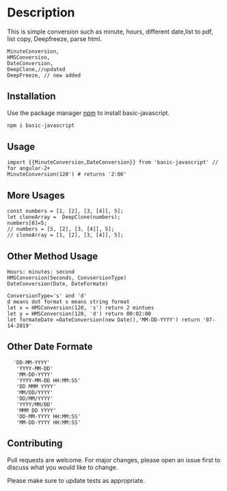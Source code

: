 # Description

This is simple conversion such as minute, hours, different date,list to pdf, list copy, Deepfreeze, parse html.
```node
MinuteConversion,
HMSConversion,
DateConversion, 
DeepClone,//updated
DeepFreeze, // new added
```

## Installation

Use the package manager [npm](https://nodejs.org/en/) to install basic-javascript.

```bash
npm i basic-javascript
```
## Usage

```node
import {{MinuteConversion,DateConversion}} from 'basic-javascript' // for angular-2+
MinuteConversion(120') # returns '2:00'
```
## More Usages

```node
const numbers = [1, [2], [3, [4]], 5];
let cloneArray =  DeepClone(numbers);
numbers[0]=5;
// numbers = [5, [2], [3, [4]], 5];
// cloneArray = [1, [2], [3, [4]], 5];
```
## Other Method Usage

```base
Hours: minutes: second
HMSConversion(Seconds, ConvsersionType)
DateConversion(Date, DateFormate)

ConversionType='s' and 'd'
d means dot format s means string format
let x = HMSConversion(120, 's') return 2 mintues
let y = HMSConversion(120, 'd') return 00:02:00
let formateDate =DateConversion(new Date(),'MM-DD-YYYY') return '07-14-2019'
```

## Other Date Formate
```base
  'DD-MM-YYYY'
   'YYYY-MM-DD'
   'MM-DD-YYYY'
   'YYYY-MM-DD HH:MM:SS'
   'DD MMM YYYY'
   'MM/DD/YYYY'
   'DD/MM/YYYY'
   'YYYY/MM/DD'
   'MMM DD YYYY'
   'DD-MM-YYYY HH:MM:SS'
   'MM-DD-YYYY HH:MM:SS'
```

## Contributing

Pull requests are welcome. For major changes, please open an issue first to discuss what you would like to change.

Please make sure to update tests as appropriate.
